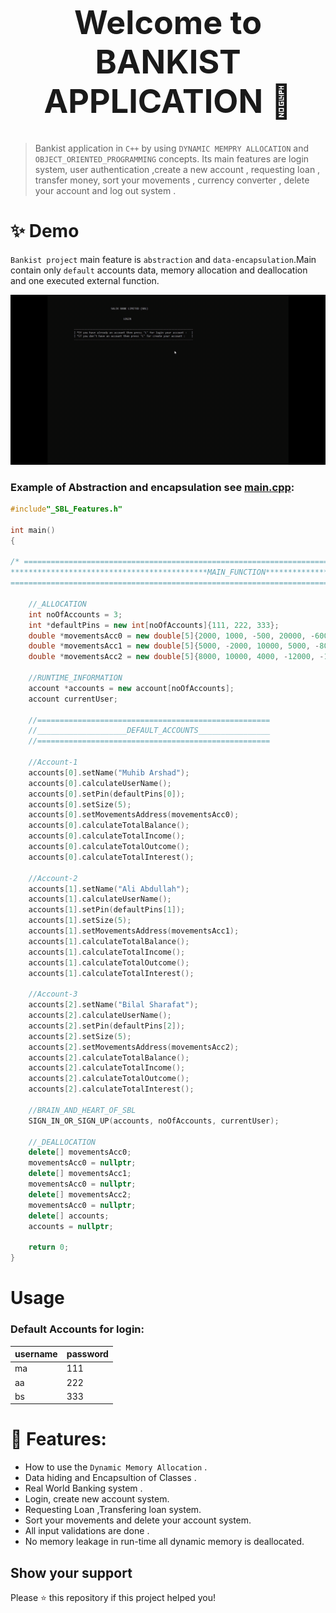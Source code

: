 <h1 align="center" style="font-size: 52px;" > Welcome to BANKIST APPLICATION  👋</h1>



> Bankist application in `C++` by using `DYNAMIC MEMPRY ALLOCATION` and `OBJECT_ORIENTED_PROGRAMMING` concepts. Its main features are login system, user authentication ,create a new account , requesting loan , transfer money, sort your movements , currency converter , delete your account and log out system .

# ✨ Demo

`Bankist project` main feature is `abstraction` and `data-encapsulation`.Main contain only `default` accounts data, memory allocation and deallocation and one executed external function.

<p align="center">
  <img width="1000" src="Demo/demo.gif" alt="demo"/>
</p>

### Example of Abstraction and encapsulation see [main.cpp](/main.cpp):

```cpp
#include"_SBL_Features.h"

int main()
{

/* ==============================================================================================
********************************************MAIN_FUNCTION***************************************
================================================================================================*/

    //_ALLOCATION
    int noOfAccounts = 3;
    int *defaultPins = new int[noOfAccounts]{111, 222, 333};
    double *movementsAcc0 = new double[5]{2000, 1000, -500, 20000, -6000};
    double *movementsAcc1 = new double[5]{5000, -2000, 10000, 5000, -8000};
    double *movementsAcc2 = new double[5]{8000, 10000, 4000, -12000, -1000};

    //RUNTIME_INFORMATION
    account *accounts = new account[noOfAccounts];
    account currentUser;

    //====================================================
    //____________________DEFAULT_ACCOUNTS________________
    //====================================================

    //Account-1
    accounts[0].setName("Muhib Arshad");
    accounts[0].calculateUserName();
    accounts[0].setPin(defaultPins[0]);
    accounts[0].setSize(5);
    accounts[0].setMovementsAddress(movementsAcc0);
    accounts[0].calculateTotalBalance();
    accounts[0].calculateTotalIncome();
    accounts[0].calculateTotalOutcome();
    accounts[0].calculateTotalInterest();

    //Account-2
    accounts[1].setName("Ali Abdullah");
    accounts[1].calculateUserName();
    accounts[1].setPin(defaultPins[1]);
    accounts[1].setSize(5);
    accounts[1].setMovementsAddress(movementsAcc1);
    accounts[1].calculateTotalBalance();
    accounts[1].calculateTotalIncome();
    accounts[1].calculateTotalOutcome();
    accounts[1].calculateTotalInterest();

    //Account-3
    accounts[2].setName("Bilal Sharafat");
    accounts[2].calculateUserName();
    accounts[2].setPin(defaultPins[2]);
    accounts[2].setSize(5);
    accounts[2].setMovementsAddress(movementsAcc2);
    accounts[2].calculateTotalBalance();
    accounts[2].calculateTotalIncome();
    accounts[2].calculateTotalOutcome();
    accounts[2].calculateTotalInterest();

    //BRAIN_AND_HEART_OF_SBL
    SIGN_IN_OR_SIGN_UP(accounts, noOfAccounts, currentUser);

    //_DEALLOCATION
    delete[] movementsAcc0;
    movementsAcc0 = nullptr;
    delete[] movementsAcc1;
    movementsAcc0 = nullptr;
    delete[] movementsAcc2;
    movementsAcc0 = nullptr;
    delete[] accounts;
    accounts = nullptr;

    return 0;
}

```
# Usage

### Default Accounts for login:

| username | password |
| -------- | -------- |
|    ma    |   111    |
|    aa    |   222    |
|    bs    |   333    |

# 🚀 Features:

- How to use the `Dynamic Memory Allocation` .
- Data hiding and Encapsultion of Classes .
- Real World Banking system .
- Login, create new account system.
- Requesting Loan ,Transfering loan system.
- Sort your movements and delete your account system.
- All input validations are done .
- No memory leakage in run-time all dynamic memory is deallocated.



</div>



## Show your support

Please ⭐️ this repository if this project helped you!

